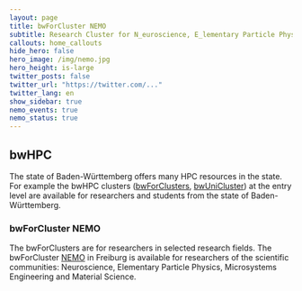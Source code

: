 ```yaml
---
layout: page
title: bwForCluster NEMO
subtitle: Research Cluster for N_euroscience, E_lementary Particle Physics, M_icrosystems Engineering and M_aterials Science (NEMO)
callouts: home_callouts
hide_hero: false
hero_image: /img/nemo.jpg
hero_height: is-large
twitter_posts: false
twitter_url: "https://twitter.com/..."
twitter_lang: en
show_sidebar: true
nemo_events: true
nemo_status: true
---
```


## bwHPC

The state of Baden-Württemberg offers many HPC resources in the state.
For example the bwHPC clusters ([bwForClusters](/bwhpc/), [bwUniCluster](/bwunicluster/)) at the entry level
are available for researchers and students from the state of Baden-Württemberg.

### bwForCluster NEMO

The bwForClusters are for researchers in selected research fields.
The bwForCluster [NEMO](/nemo/) in Freiburg is available for researchers of the scientific communities:
Neuroscience, Elementary Particle Physics, Microsystems Engineering and Material Science.
